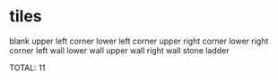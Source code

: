 


# tiles

blank
upper left corner
lower left corner
upper right corner
lower right corner
left wall
lower wall
upper wall
right wall
stone
ladder

TOTAL: 11


